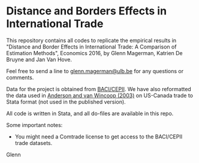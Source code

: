 # Distance and Borders Effects in International Trade

This repository contains all codes to replicate the empirical results in "Distance and Border Effects in International Trade: A Comparison of Estimation Methods", Economics 2016, by Glenn Magerman, Katrien De Bruyne and Jan Van Hove.

Feel free to send a line to glenn.magerman@ulb.be for any questions or comments.

Data for the project is obtained from [BACI/CEPII](http://www.cepii.fr/cepii/en/bdd_modele/presentation.asp?id=1).
We have also reformatted the data used in [Anderson and van Wincoop (2003)](https://www.aeaweb.org/articles?id=10.1257/000282803321455214) on US-Canada trade to Stata format (not used in the published version).

All code is written in Stata, and all do-files are available in this repo. 

Some important notes:

  - You might need a Comtrade license to get access to the BACI/CEPII trade datasets.

Glenn
